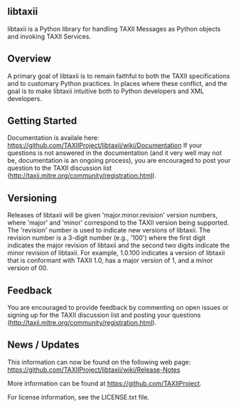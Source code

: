 libtaxii
--------

libtaxii is a Python library for handling TAXII Messages as Python objects and invoking TAXII Services.

## Overview

A primary goal of libtaxii is to remain faithful to both the TAXII specifications 
and to customary Python practices. In places where these conflict, and the goal is 
to make libtaxii intuitive both to Python developers and XML developers.

## Getting Started
Documentation is availale here: https://github.com/TAXIIProject/libtaxii/wiki/Documentation
If your questions is not answered in the documentation (and it very well may not be, documentation is an ongoing process),
you are encouraged to post your question to the TAXII discussion list (http://taxii.mitre.org/community/registration.html).

## Versioning

Releases of libtaxii will be given 'major.minor.revision'
version numbers, where 'major' and 'minor' correspond to the TAXII version
being supported. The 'revision' number is used to indicate new versions of
libtaxii. The revision number is a 3-digit number (e.g., '100') where the first
digit indicates the major revision of libtaxii and the second two digits indicate the
minor revision of libtaxii. For example, 1.0.100 indicates a version of libtaxii that
is conformant with TAXII 1.0, has a major version of 1, and a minor version of 00.

## Feedback 
You are encouraged to provide feedback by commenting on open issues
or signing up for the TAXII discussion list and posting your questions 
(http://taxii.mitre.org/community/registration.html).

## News / Updates

This information can now be found on the following web page: https://github.com/TAXIIProject/libtaxii/wiki/Release-Notes

More information can be found at https://github.com/TAXIIProject.

For license information, see the LICENSE.txt file.

